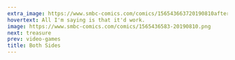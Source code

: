 ```yaml
---
extra_image: https://www.smbc-comics.com/comics/156543663720190810after.png
hovertext: All I'm saying is that it'd work.
image: https://www.smbc-comics.com/comics/1565436583-20190810.png
next: treasure
prev: video-games
title: Both Sides
---
```

